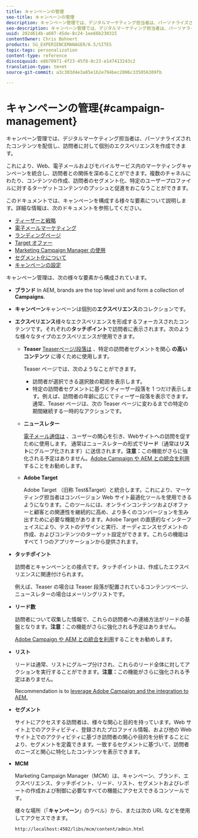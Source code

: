 ```yaml
---
title: キャンペーンの管理
seo-title: キャンペーンの管理
description: キャンペーン管理では、デジタルマーケティング担当者は、パーソナライズされたコンテンツを配信し、訪問者に対して個別のエクスペリエンスを作成できます。これにより、Web、電子メールおよびモバイルサービス内のマーケティングキャンペーンを統合し、訪問者との関係を深めることができます。
seo-description: キャンペーン管理では、デジタルマーケティング担当者は、パーソナライズされたコンテンツを配信し、訪問者に対して個別のエクスペリエンスを作成できます。これにより、Web、電子メールおよびモバイルサービス内のマーケティングキャンペーンを統合し、訪問者との関係を深めることができます。
uuid: 202d614b-a607-45de-8c24-1ee66b230315
contentOwner: Chris Bohnert
products: SG_EXPERIENCEMANAGER/6.5/SITES
topic-tags: personalization
content-type: reference
discoiquuid: e8b70971-4f23-45f8-8c23-e147413243c2
translation-type: tm+mt
source-git-commit: a3c303d4e3a85e1b2e794bec2006c335056309fb

---
```



# キャンペーンの管理{#campaign-management}

キャンペーン管理では、デジタルマーケティング担当者は、パーソナライズされたコンテンツを配信し、訪問者に対して個別のエクスペリエンスを作成できます。

これにより、Web、電子メールおよびモバイルサービス内のマーケティングキャンペーンを統合し、訪問者との関係を深めることができます。複数のチャネルにわたり、コンテンツの作成、訪問者のセグメント化、特定のユーザープロファイルに対するターゲットコンテンツのプッシュと促進をおこなうことができます。

このドキュメントでは、キャンペーンを構成する様々な要素について説明します。詳細な情報は、次のドキュメントを参照してください。

* [ティーザーと戦略](/help/sites-classic-ui-authoring/classic-personalization-campaigns-teasers-strategy.md)
* [電子メールマーケティング](/help/sites-classic-ui-authoring/classic-personalization-campaigns-email.md)
* [ランディングページ](/help/sites-classic-ui-authoring/classic-personalization-campaigns-landingpage.md)
* [Target オファー](/help/sites-classic-ui-authoring/classic-personalization-campaigns-target-offers.md)
* [Marketing Campaign Manager の使用](/help/sites-classic-ui-authoring/classic-personalization-campaigns-mktg-manager.md)
* [セグメント化について](/help/sites-classic-ui-authoring/classic-personalization-campaigns-segmentation.md)
* [キャンペーンの設定](/help/sites-classic-ui-authoring/classic-personalization-campaigns-setting-up-your.md)

キャンペーン管理は、次の様々な要素から構成されています。

* **ブランド**
In AEM, brands are the top level unit and form a collection of **Campaigns**.

* **キャンペーン**&#x200B;キャンペーンは個別の&#x200B;**エクスペリエンス**&#x200B;のコレクションです。

* **エクスペリエンス**&#x200B;様々なエクスペリエンスを形成するフォーカスされたコンテンツです。それぞれの&#x200B;**タッチポイント**&#x200B;で訪問者に表示されます。次のような様々なタイプのエクスペリエンスが使用できます。

   * **Teaser**
      [Teaserページ/段落は](#teasers) 、特定の訪問者セグメントを関心 **の高いコンテンツ** に導くために使用します。

      Teaser ページでは、次のようなことができます。

      * 訪問者が選択できる選択肢の範囲を表示します。
      * 特定の訪問者セグメントに基づくティーザー段落を 1 つだけ表示します。例えば、訪問者の年齢に応じてティーザー段落を表示できます。
      通常、Teaser ページは、次の Teaser ページに変わるまでの特定の期間継続する一時的なアクションです。

   * **ニュースレター**

      [電子メール通信は](#emailmarketing) 、ユーザーの関心を引き、Webサイトへの訪問を促すために使用します。 通常はニュースレターの形式で&#x200B;**リード**（通常は&#x200B;**リスト**&#x200B;にグループ化されます）に送信されます。**注意：**&#x200B;この機能がさらに強化される予定はありません。[Adobe Campaign や AEM との統合を利用](/help/sites-administering/campaign.md)することをお勧めします。

   * **Adobe Target**

       Adobe Target （旧称 Test&amp;Target）と統合します。これにより、マーケティング担当者はコンバージョン Web サイト最適化ツールを使用できるようになります。このツールには、オンラインコンテンツおよびオファーと顧客との関連性を継続的に高め、より多くのコンバージョンを生み出すために必要な機能があります。Adobe Target の直感的なインターフェイスにより、テストのデザインと実行、オーディエンスセグメントの作成、およびコンテンツのターゲット設定ができます。これらの機能はすべて 1 つのアプリケーションから提供されます。


* **タッチポイント**

   訪問者とキャンペーンとの接点です。タッチポイントは、作成したエクスペリエンスに関連付けられます。

   例えば、Teaser の場合は Teaser 段落が配置されているコンテンツページ、ニュースレターの場合はメーリングリストです。

* **リード数**

   訪問者について収集した情報で、これらの訪問者への連絡方法がリードの基盤となります。**注意：**&#x200B;この機能がさらに強化される予定はありません。

   [Adobe Campaign や AEM との統合を利用](/help/sites-administering/campaign.md)することをお勧めします。

* **リスト**

   リードは通常、リストにグループ分けされ、これらのリード全体に対してアクションを実行することができます。**注意：**&#x200B;この機能がさらに強化される予定はありません。

   Recommendation is to [leverage Adobe Campaign and the integration to AEM.](/help/sites-administering/campaign.md)

* **セグメント**

   サイトにアクセスする訪問者は、様々な関心と目的を持っています。Web サイト上でのアクティビティ、登録されたプロファイル情報、および他の Web サイト上でのアクティビティに基づき訪問者の関心や目的を分析することにより、セグメントを定義できます。一致するセグメントに基づいて、訪問者のニーズと関心に特化したコンテンツを表示できます。

* **MCM**

   Marketing Campaign Manager（MCM）は、キャンペーン、ブランド、エクスペリエンス、タッチポイント、リード、リスト、セグメントおよびレポートの作成および制御に必要なすべての機能にアクセスできるコンソールです。

   様々な場所（「**キャンペーン**」のラベル）から、または次の URL などを使用してアクセスできます。

   `http://localhost:4502/libs/mcm/content/admin.html`

